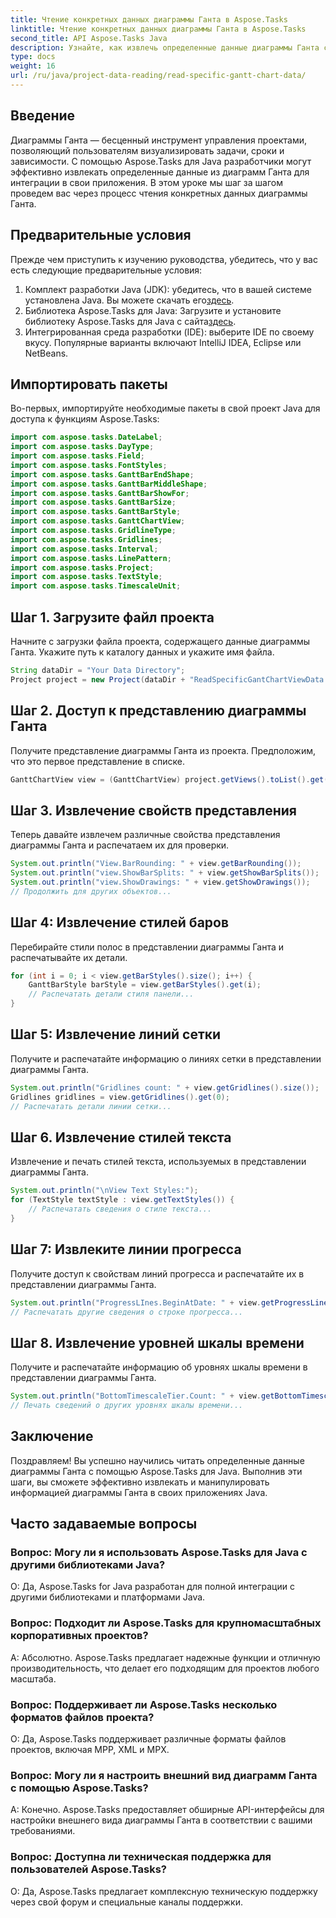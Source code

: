 ```yaml
---
title: Чтение конкретных данных диаграммы Ганта в Aspose.Tasks
linktitle: Чтение конкретных данных диаграммы Ганта в Aspose.Tasks
second_title: API Aspose.Tasks Java
description: Узнайте, как извлечь определенные данные диаграммы Ганта с помощью Aspose.Tasks для Java. Пошаговое руководство по плавной интеграции в ваши Java-приложения.
type: docs
weight: 16
url: /ru/java/project-data-reading/read-specific-gantt-chart-data/
---
```

## Введение
Диаграммы Ганта — бесценный инструмент управления проектами, позволяющий пользователям визуализировать задачи, сроки и зависимости. С помощью Aspose.Tasks для Java разработчики могут эффективно извлекать определенные данные из диаграмм Ганта для интеграции в свои приложения. В этом уроке мы шаг за шагом проведем вас через процесс чтения конкретных данных диаграммы Ганта.
## Предварительные условия
Прежде чем приступить к изучению руководства, убедитесь, что у вас есть следующие предварительные условия:
1.  Комплект разработки Java (JDK): убедитесь, что в вашей системе установлена Java. Вы можете скачать его[здесь](https://www.oracle.com/java/technologies/javase-jdk11-downloads.html).
2.  Библиотека Aspose.Tasks для Java: Загрузите и установите библиотеку Aspose.Tasks для Java с сайта[здесь](https://releases.aspose.com/tasks/java/).
3. Интегрированная среда разработки (IDE): выберите IDE по своему вкусу. Популярные варианты включают IntelliJ IDEA, Eclipse или NetBeans.

## Импортировать пакеты
Во-первых, импортируйте необходимые пакеты в свой проект Java для доступа к функциям Aspose.Tasks:
```java
import com.aspose.tasks.DateLabel;
import com.aspose.tasks.DayType;
import com.aspose.tasks.Field;
import com.aspose.tasks.FontStyles;
import com.aspose.tasks.GanttBarEndShape;
import com.aspose.tasks.GanttBarMiddleShape;
import com.aspose.tasks.GanttBarShowFor;
import com.aspose.tasks.GanttBarSize;
import com.aspose.tasks.GanttBarStyle;
import com.aspose.tasks.GanttChartView;
import com.aspose.tasks.GridlineType;
import com.aspose.tasks.Gridlines;
import com.aspose.tasks.Interval;
import com.aspose.tasks.LinePattern;
import com.aspose.tasks.Project;
import com.aspose.tasks.TextStyle;
import com.aspose.tasks.TimescaleUnit;
```
## Шаг 1. Загрузите файл проекта
Начните с загрузки файла проекта, содержащего данные диаграммы Ганта. Укажите путь к каталогу данных и укажите имя файла.
```java
String dataDir = "Your Data Directory";
Project project = new Project(dataDir + "ReadSpecificGantChartViewData.mpp");
```
## Шаг 2. Доступ к представлению диаграммы Ганта
Получите представление диаграммы Ганта из проекта. Предположим, что это первое представление в списке.
```java
GanttChartView view = (GanttChartView) project.getViews().toList().get(0);
```
## Шаг 3. Извлечение свойств представления
Теперь давайте извлечем различные свойства представления диаграммы Ганта и распечатаем их для проверки.
```java
System.out.println("View.BarRounding: " + view.getBarRounding());
System.out.println("view.ShowBarSplits: " + view.getShowBarSplits());
System.out.println("view.ShowDrawings: " + view.getShowDrawings());
// Продолжить для других объектов...
```
## Шаг 4: Извлечение стилей баров
Перебирайте стили полос в представлении диаграммы Ганта и распечатывайте их детали.
```java
for (int i = 0; i < view.getBarStyles().size(); i++) {
    GanttBarStyle barStyle = view.getBarStyles().get(i);
    // Распечатать детали стиля панели...
}
```
## Шаг 5: Извлечение линий сетки
Получите и распечатайте информацию о линиях сетки в представлении диаграммы Ганта.
```java
System.out.println("Gridlines count: " + view.getGridlines().size());
Gridlines gridlines = view.getGridlines().get(0);
// Распечатать детали линии сетки...
```
## Шаг 6. Извлечение стилей текста
Извлечение и печать стилей текста, используемых в представлении диаграммы Ганта.
```java
System.out.println("\nView Text Styles:");
for (TextStyle textStyle : view.getTextStyles()) {
    // Распечатать сведения о стиле текста...
}
```
## Шаг 7: Извлеките линии прогресса
Получите доступ к свойствам линий прогресса и распечатайте их в представлении диаграммы Ганта.
```java
System.out.println("ProgressLInes.BeginAtDate: " + view.getProgressLines().getBeginAtDate());
// Распечатать другие сведения о строке прогресса...
```
## Шаг 8. Извлечение уровней шкалы времени
Получите и распечатайте информацию об уровнях шкалы времени в представлении диаграммы Ганта.
```java
System.out.println("BottomTimescaleTier.Count: " + view.getBottomTimescaleTier().getCount());
// Печать сведений о других уровнях шкалы времени...
```

## Заключение
Поздравляем! Вы успешно научились читать определенные данные диаграммы Ганта с помощью Aspose.Tasks для Java. Выполнив эти шаги, вы сможете эффективно извлекать и манипулировать информацией диаграммы Ганта в своих приложениях Java.
## Часто задаваемые вопросы
### Вопрос: Могу ли я использовать Aspose.Tasks для Java с другими библиотеками Java?
О: Да, Aspose.Tasks for Java разработан для полной интеграции с другими библиотеками и платформами Java.
### Вопрос: Подходит ли Aspose.Tasks для крупномасштабных корпоративных проектов?
А: Абсолютно. Aspose.Tasks предлагает надежные функции и отличную производительность, что делает его подходящим для проектов любого масштаба.
### Вопрос: Поддерживает ли Aspose.Tasks несколько форматов файлов проекта?
О: Да, Aspose.Tasks поддерживает различные форматы файлов проектов, включая MPP, XML и MPX.
### Вопрос: Могу ли я настроить внешний вид диаграмм Ганта с помощью Aspose.Tasks?
А: Конечно. Aspose.Tasks предоставляет обширные API-интерфейсы для настройки внешнего вида диаграммы Ганта в соответствии с вашими требованиями.
### Вопрос: Доступна ли техническая поддержка для пользователей Aspose.Tasks?
О: Да, Aspose.Tasks предлагает комплексную техническую поддержку через свой форум и специальные каналы поддержки.